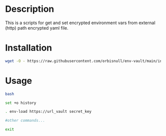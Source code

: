 # Description

This is a scripts for get and set encrypted environment vars from external (http) path encrypted yaml file.

# Installation

```bash
wget -O - https://raw.githubusercontent.com/orbisnull/env-vault/main/install.sh | bash
```

# Usage

``` bash
bash

set +o history

. env-load https://url_vault secret_key

#other commands...

exit

```
